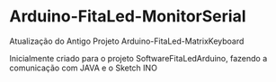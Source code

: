 # Arduino-FitaLed-MonitorSerial
 Atualização do Antigo Projeto Arduino-FitaLed-MatrixKeyboard

Inicialmente criado para o projeto SoftwareFitaLedArduino, fazendo a comunicação com JAVA e o Sketch INO

